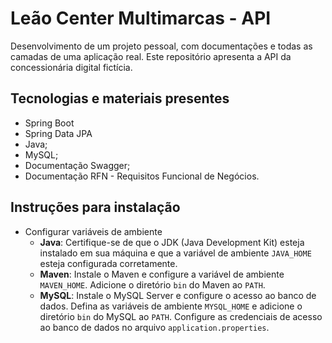 # Leão Center Multimarcas - API
Desenvolvimento de um projeto pessoal, com documentações e todas as camadas de uma aplicação real. Este repositório apresenta a API da concessionária digital fictícia.

## Tecnologias e materiais presentes
 - Spring Boot
 - Spring Data JPA
 - Java;
 - MySQL;
 - Documentação Swagger;
 - Documentação RFN - Requisitos Funcional de Negócios.

## Instruções para instalação
 - Configurar variáveis de ambiente
   - **Java**: Certifique-se de que o JDK (Java Development Kit) esteja instalado em sua máquina e que a variável de ambiente `JAVA_HOME` esteja configurada corretamente.
   - **Maven**: Instale o Maven e configure a variável de ambiente `MAVEN_HOME`. Adicione o diretório `bin` do Maven ao `PATH`.
   - **MySQL**: Instale o MySQL Server e configure o acesso ao banco de dados. Defina as variáveis de ambiente `MYSQL_HOME` e adicione o diretório `bin` do MySQL ao `PATH`. Configure as credenciais de acesso ao banco de dados no arquivo `application.properties`.
